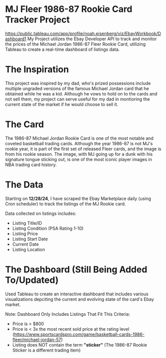 # MJ Fleer 1986-87 Rookie Card Tracker Project
https://public.tableau.com/app/profile/noah.eisenberg/viz/EbayWorkbook/Dashboard1
My Project utilizes the Ebay Developer API to track and monitor the prices of the Michael Jordan 1986-87 Fleer Rookie Card, utilizing Tableau to create a real-time dashboard of listings data.

# The Inspiration
This project was inspired by my dad, who's prized possessions include multiple ungraded versions of the famous Michael Jordan card that he obtained while he was a kid. Although he vows to hold on to the cards and not sell them, my project can serve useful for my dad in montioring the current state of the market if he would choose to sell it.

# The Card
The 1986-87 Michael Jordan Rookie Card is one of the most notable and coveted basketball trading cards. Although the year 1986-87 is not MJ's rookie year, it is part of the first set of released Fleer cards, and the image is from his rookie season. The image, with MJ going up for a dunk with his signature tongue sticking out, is one of the most iconic player images in NBA trading card history.

# The Data
Starting on **12/28/24**, I have scraped the Ebay Marketplace daily (using Cron scheduler) to track the listings of the MJ Rookie card. 

Data collected on listings includes:
- Listing Title/ID
- Listing Condition (PSA Rating 1-10)
- Listing Price
- Listing Start Date
- Current Date
- Listing Location

# The Dashboard (Still Being Added To/Updated)
Used Tableau to create an interactive dashboard that includes various visualizations depciting the current and evolving state of the card's Ebay market. 

Note: Dashboard Only Includes Listings That Fit This Criteria:
- Price is > $800
- Price is < 3x the most recent sold price at the rating level (https://www.sportscardspro.com/game/basketball-cards-1986-fleer/michael-jordan-57)
- Listing does NOT contain the term **"sticker"** (The 1986-87 Rookie Sticker is a different trading item)






